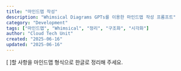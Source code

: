 ```yaml
---
title: "마인드맵 작성"
description: "Whimsical Diagrams GPTs를 이용한 마인드맵 작성 프롬프트"
category: "Development"
tags: ["마인드맵", "Whimsical", "정리", "구조화", "시각화"]
author: "Cloud Tech Unit"
created: "2025-06-16"
updated: "2025-06-16"
---
```


[ ]할 사항을 마인드맵 형식으로 한글로 정리해 주세요.
